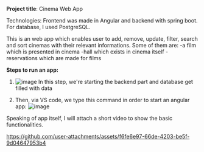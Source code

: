 **Project title**: Cinema Web App

Technologies: Frontend was made in Angular and backend with spring boot. For database, I used PostgreSQL.

This is an web app which enables user to add, remove, update, filter, search and sort cinemas with their relevant informations. Some of them are:
-a film which is presented in cinema
-hall which exists in cinema itself
-reservations which are made for films 

**Steps to run an app:**
1. ![image](https://github.com/user-attachments/assets/a7594a82-baa6-43c7-a1aa-8f73529d7a1c)
In this step, we're starting the backend part and database get filled with data

2. Then, via VS code, we type this command in order to start an angular app:
   ![image](https://github.com/user-attachments/assets/8d24e096-f12c-411f-ba23-76b8682e83cf)


Speaking of app itself, I will attach a short video to show the basic functionalities.




https://github.com/user-attachments/assets/f6fe6e97-66de-4203-be5f-9d04647953b4


